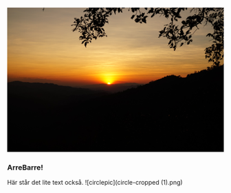 ![pictest](DSC00495.JPG) 
### ArreBarre!
Här står det lite text också.
![circlepic](circle-cropped (1).png)
